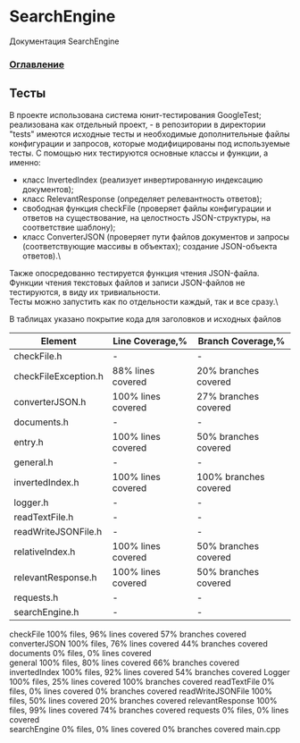 # SearchEngine
Документация SearchEngine

### [Оглавление](../index.md)

## Тесты
В проекте использована система юнит-тестирования GoogleTest; реализована как отдельный проект, - в репозитории в директории "tests" имеются исходные тесты и необходимые дополнительные файлы конфигурации и запросов, которые модифицированы под используемые тесты. С помощью них тестируются основные классы и функции, а именно: 
- класс InvertedIndex (реализует инвертированную индексацию документов);
- класс RelevantResponse (определяет релевантность ответов);
- свободная функция checkFile (проверяет файлы конфигурации и ответов на существование, на целостность JSON-структуры, на соответствие шаблону);
- класс ConverterJSON (проверяет пути файлов документов и запросы (соответствующие массивы в объектах); создание JSON-объекта ответов).\
  
Также опосредованно тестируется функция чтения JSON-файла.\
Функции чтения текстовых файлов и записи JSON-файлов не тестируются, в виду их тривиальности.\
Тесты можно запустить как по отдельности каждый, так и все сразу.\

В таблицах указано покрытие кода для заголовков и исходных файлов

| Element              | Line Coverage,%    | Branch Coverage,%     | 
|----------------------| -------------------|---------------------- |
| checkFile.h          |          -         |           -           |   
| checkFileException.h | 88% lines covered  | 20% branches covered  | 
| converterJSON.h      | 100% lines covered | 27% branches covered  |  
| documents.h	       |          -         |           -           |
| entry.h              | 100% lines covered | 50% branches covered  |
| general.h	       |          -         |           -           |
| invertedIndex.h      | 100% lines covered | 100% branches covered |
| logger.h	       |          -         |           -           |
| readTextFile.h       |          -         |           -           |
| readWriteJSONFile.h  |          -         |           -           |
| relativeIndex.h      | 100% lines covered | 50% branches covered  |
| relevantResponse.h   | 100% lines covered | 50% branches covered  |
| requests.h	       |          -         |           -           |        
| searchEngine.h       |          -         |           -           |


		
		
		

		

		

	

		
		

	

checkFile	100% files, 96% lines covered	57% branches covered
converterJSON	100% files, 76% lines covered	44% branches covered
documents	0% files, 0% lines covered	
general	100% files, 80% lines covered	66% branches covered
invertedIndex	100% files, 92% lines covered	54% branches covered
Logger	100% files, 25% lines covered	100% branches covered
readTextFile	0% files, 0% lines covered	0% branches covered
readWriteJSONFile	100% files, 50% lines covered	20% branches covered
relevantResponse	100% files, 99% lines covered	74% branches covered
requests	0% files, 0% lines covered	
searchEngine	0% files, 0% lines covered	0% branches covered
main.cpp		


